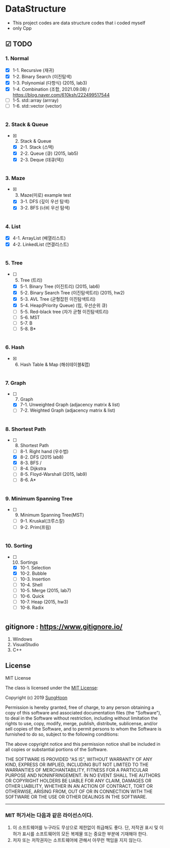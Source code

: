 # DataStructure
- This project codes are data structure codes that i coded myself
- only Cpp

## ☑ TODO
### 1. Normal
- [x] 1-1. Recursive (재귀)
- [x] 1-2. Binary Search (이진탐색)
- [x] 1-3. Polynomial (다항식) (2015, lab3)
- [x] 1-4. Combination (조합, 2021.09.08) / https://blog.naver.com/610ksh/222499517544
- [ ] 1-5. std::array (arrray)
- [ ] 1-6. std::vector (vector)

#
### 2. Stack & Queue
- [x] 2. Stack & Queue
  - [x] 2-1. Stack (스택)
  - [x] 2-2. Queue (큐) (2015, lab5)
  - [x] 2-3. Deque (데큐(덱))
#
### 3. Maze
- [x] 3. Maze(미로) example test
  - [x] 3-1. DFS (깊이 우선 탐색)
  - [x] 3-2. BFS (너비 우선 탐색)
#
### 4. List
- [x] 4-1. ArrayList (배열리스트)
- [x] 4-2. LinkedList (연결리스트)
#
### 5. Tree
- [ ] 5. Tree (트리)
  - [x] 5-1. Binary Tree (이진트리) (2015, lab6)
  - [x] 5-2. Binary Search Tree (이진탐색트리) (2015, hw2)
  - [x] 5-3. AVL Tree (균형잡힌 이진탐색트리)
  - [x] 5-4. Heap(Priority Queue) (힙, 우선순위 큐)
  - [ ] 5-5. Red-black tree (자가 균형 이진탐색트리)
  - [ ] 5-6. MST
  - [ ] 5-7. B
  - [ ] 5-8. B*
#
### 6. Hash
- [x] 6. Hash Table & Map (해쉬테이블&맵)
#
### 7. Graph
- [ ] 7. Graph
  - [x] 7-1. Unweighted Graph (adjacency matrix & list)
  - [ ] 7-2. Weighted Graph (adjacency matrix & list)
#
### 8. Shortest Path
- [ ] 8. Shortest Path
  - [ ] 8-1. Right hand (우수법)
  - [x] 8-2. DFS (2015 lab8)
  - [x] 8-3. BFS / 
  - [ ] 8-4. Dijkstra
  - [ ] 8-5. Floyd-Warshall (2015, lab9)
  - [ ] 8-6. A*
#
### 9. Minimum Spanning Tree
- [ ] 9. Minimum Spanning Tree(MST)
  - [ ] 9-1. Kruskal(크루스칼)
  - [ ] 9-2. Prim(프림)
#
### 10. Sorting
- [ ] 10. Sortings
  - [x] 10-1. Selection
  - [x] 10-2. Bubble
  - [ ] 10-3. Insertion
  - [ ] 10-4. Shell
  - [ ] 10-5. Merge (2015, lab7)
  - [ ] 10-6. Quick
  - [ ] 10-7. Heap (2015, hw3)
  - [ ] 10-8. Radix
#

## gitignore : https://www.gitignore.io/
1. Windows
2. VisualStudio
3. C++

## License

MIT License

The class is licensed under the [MIT License](http://opensource.org/licenses/MIT):

Copyright (c) 2019 [SungHoon](https://github.com/610ksh)

Permission is hereby granted, free of charge, to any person obtaining a copy
of this software and associated documentation files (the "Software"), to deal
in the Software without restriction, including without limitation the rights
to use, copy, modify, merge, publish, distribute, sublicense, and/or sell
copies of the Software, and to permit persons to whom the Software is
furnished to do so, subject to the following conditions:

The above copyright notice and this permission notice shall be included in all
copies or substantial portions of the Software.

THE SOFTWARE IS PROVIDED "AS IS", WITHOUT WARRANTY OF ANY KIND, EXPRESS OR
IMPLIED, INCLUDING BUT NOT LIMITED TO THE WARRANTIES OF MERCHANTABILITY,
FITNESS FOR A PARTICULAR PURPOSE AND NONINFRINGEMENT. IN NO EVENT SHALL THE
AUTHORS OR COPYRIGHT HOLDERS BE LIABLE FOR ANY CLAIM, DAMAGES OR OTHER
LIABILITY, WHETHER IN AN ACTION OF CONTRACT, TORT OR OTHERWISE, ARISING FROM,
OUT OF OR IN CONNECTION WITH THE SOFTWARE OR THE USE OR OTHER DEALINGS IN THE
SOFTWARE.

---
### MIT 허가서는 다음과 같은 라이선스이다.
1. 이 소프트웨어를 누구라도 무상으로 제한없이 취급해도 좋다. 단, 저작권 표시 및 이 허가 표시를 소프트웨어의 모든 복제물 또는 중요한 부분에 기재해야 한다.
2. 저자 또는 저작권자는 소프트웨어에 관해서 아무런 책임을 지지 않는다.

